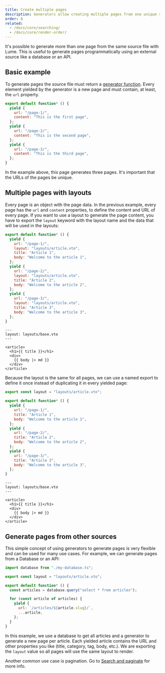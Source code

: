 ```yaml
---
title: Create multiple pages
description: Generators allow creating multiple pages from one unique source file
order: 8
related:
  - /docs/core/searching/
  - /docs/core/render-order/
---
```


It's possible to generate more than one page from the same source file with
Lume. This is useful to generate pages programmatically using an external source
like a database or an API.

## Basic example

To generate pages the source file must return a
[generator function](https://developer.mozilla.org/en-US/docs/Web/JavaScript/Reference/Statements/function*).
Every element yielded by the generator is a new page and must contain, at least,
the `url` property.

```js
export default function* () {
  yield {
    url: "/page-1/",
    content: "This is the first page",
  };
  yield {
    url: "/page-2/",
    content: "This is the second page",
  };
  yield {
    url: "/page-3/",
    content: "This is the third page",
  };
}
```

In the example above, this page generates three pages. It's important that the
URLs of the pages be unique.

## Multiple pages with layouts

Every page is an object with the page data. In the previous example, every page
has the `url` and `content` properties, to define the content and URL of every
page. If you want to use a layout to generate the page content, you have to
export the `layout` keyword with the layout name and the data that will be used
in the layouts:

<lume-code>

```js {title="pages.page.js"}
export default function* () {
  yield {
    url: "/page-1/",
    layout: "layouts/article.vto",
    title: "Article 1",
    body: "Welcome to the article 1",
  };
  yield {
    url: "/page-2/",
    layout: "layouts/article.vto",
    title: "Article 2",
    body: "Welcome to the article 2",
  };
  yield {
    url: "/page-3/",
    layout: "layouts/article.vto",
    title: "Article 3",
    body: "Welcome to the article 3",
  };
}
```

```vento {title=_includes/layouts/article.vto}
---
layout: layouts/base.vto
---

<article>
  <h1>{{ title }}</h1>
  <div>
    {{ body |> md }}
  </div>
</article>
```

</lume-code>

Because the layout is the same for all pages, we can use a named export to
define it once instead of duplicating it in every yielded page:

<lume-code>

```js {title="pages.page.js"}
export const layout = "layouts/article.vto";

export default function* () {
  yield {
    url: "/page-1/",
    title: "Article 1",
    body: "Welcome to the article 1",
  };
  yield {
    url: "/page-2/",
    title: "Article 2",
    body: "Welcome to the article 2",
  };
  yield {
    url: "/page-3/",
    title: "Article 3",
    body: "Welcome to the article 3",
  };
}
```

```vento {title=_includes/layouts/article.vto}
---
layout: layouts/base.vto
---

<article>
  <h1>{{ title }}</h1>
  <div>
    {{ body |> md }}
  </div>
</article>
```

</lume-code>

## Generate pages from other sources

This simple concept of using generators to generate pages is very flexible and
can be used for many use cases. For example, we can generate pages from a
Database or an API:

```js
import database from "./my-database.ts";

export const layout = "layouts/article.vto";

export default function* () {
  const articles = database.query("select * from articles");

  for (const article of articles) {
    yield {
      url: `/articles/${article.slug}/`,
      ...article,
    };
  }
}
```

In this example, we use a database to get all articles and a generator to
generate a new page per article. Each yielded article contains the URL and other
properties you like (title, category, tag, body, etc.). We are exporting the
`layout` value so all pages will use the same layout to render.

Another common use case is pagination. Go to
[Search and paginate](./searching.md) for more info.
